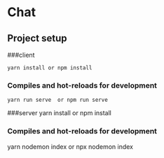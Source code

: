 # Chat

## Project setup

###client
```
yarn install or npm install
```

### Compiles and hot-reloads for development
```
yarn run serve  or npm run serve
```

###server
yarn install or npm install

### Compiles and hot-reloads for development
yarn nodemon index or npx nodemon index

